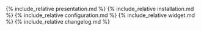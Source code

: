 {% include_relative presentation.md %}
{% include_relative installation.md %}
{% include_relative configuration.md %}
{% include_relative widget.md %}
{% include_relative changelog.md %}